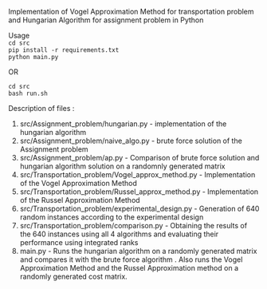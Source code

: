 Implementation of Vogel Approximation Method for transportation problem and Hungarian Algorithm for assignment problem in Python 

Usage  
`cd src`  
`pip install -r requirements.txt`  
`python main.py`    
  
 OR  
 
 `cd src`  
 `bash run.sh`  


Description of files :
1. src/Assignment_problem/hungarian.py - implementation of the hungarian algorithm
2. src/Assignment_problem/naive_algo.py - brute force solution of the Assignment problem
3. src/Assignment_problem/ap.py - Comparison of brute force solution and hungarian algorithm solution on a randomnly generated matrix
4. src/Transportation_problem/Vogel_approx_method.py - Implementation of the Vogel Approximation Method
5. src/Transportation_problem/Russel_approx_method.py - Implementation of the Russel Approximation Method
6. src/Transportation_problem/experimental_design.py - Generation of 640 random instances according to the experimental design
7. src/Transportation_problem/comparison.py - Obtaining the results of the 640 instances using all 4 algorithms and evaluating their performance using integrated ranks
8. main.py - Runs the hungarian algorithm on a randomly generated matrix and compares it with the brute force algorithm . Also runs the Vogel Approximation Method and the Russel Approximation method on a randomly generated cost matrix. 
